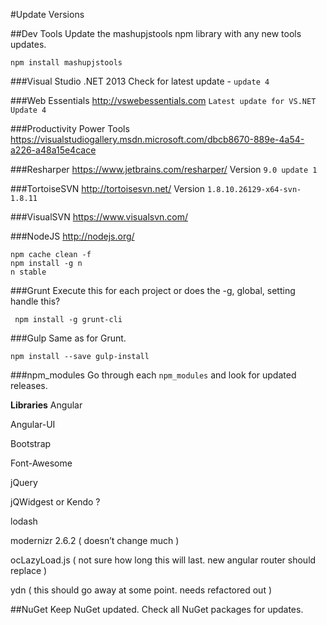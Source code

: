 #Update Versions

##Dev Tools
Update the mashupjstools npm library with any new tools updates.

    npm install mashupjstools

###Visual Studio .NET 2013
Check for latest update - `update 4`

###Web Essentials
http://vswebessentials.com
`Latest update for VS.NET Update 4`

###Productivity Power Tools
https://visualstudiogallery.msdn.microsoft.com/dbcb8670-889e-4a54-a226-a48a15e4cace

###Resharper
https://www.jetbrains.com/resharper/
Version `9.0 update 1`

###TortoiseSVN
http://tortoisesvn.net/
Version `1.8.10.26129-x64-svn-1.8.11`

###VisualSVN
https://www.visualsvn.com/

###NodeJS
http://nodejs.org/

    npm cache clean -f 
    npm install -g n 
    n stable
 
###Grunt
Execute this for each project or does the -g, global, setting handle this?

     npm install -g grunt-cli

###Gulp
Same as for Grunt.

    npm install --save gulp-install


###npm_modules
Go through each `npm_modules` and look for updated releases.

**Libraries**
Angular

Angular-UI

Bootstrap

Font-Awesome

jQuery

jQWidgest or Kendo ?

lodash

modernizr 2.6.2 ( doesn’t change much )

ocLazyLoad.js ( not sure how long this will last.  new angular router should replace )

ydn ( this should go away at some point.  needs refactored out )


##NuGet
Keep NuGet updated.
Check all NuGet packages for updates.
